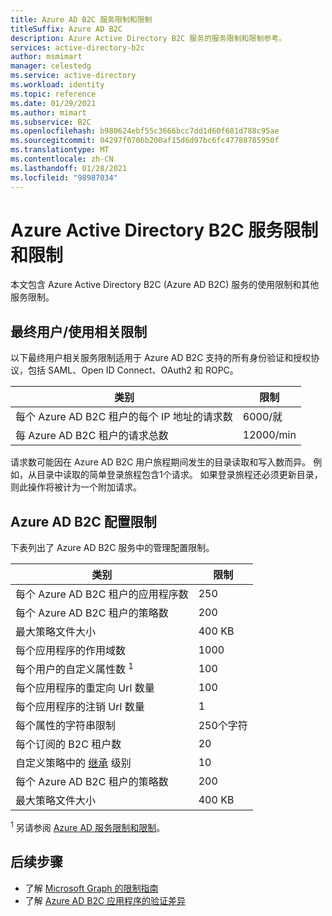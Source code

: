 ```yaml
---
title: Azure AD B2C 服务限制和限制
titleSuffix: Azure AD B2C
description: Azure Active Directory B2C 服务的服务限制和限制参考。
services: active-directory-b2c
author: msmimart
manager: celestedg
ms.service: active-directory
ms.workload: identity
ms.topic: reference
ms.date: 01/29/2021
ms.author: mimart
ms.subservice: B2C
ms.openlocfilehash: b980624ebf55c3666bcc7dd1d60f681d788c95ae
ms.sourcegitcommit: 04297f0706b200af15d6d97bc6fc47788785950f
ms.translationtype: MT
ms.contentlocale: zh-CN
ms.lasthandoff: 01/28/2021
ms.locfileid: "98987034"
---
```

# <a name="azure-active-directory-b2c-service-limits-and-restrictions"></a>Azure Active Directory B2C 服务限制和限制

本文包含 Azure Active Directory B2C (Azure AD B2C) 服务的使用限制和其他服务限制。

## <a name="end-userconsumption-related-limits"></a>最终用户/使用相关限制

以下最终用户相关服务限制适用于 Azure AD B2C 支持的所有身份验证和授权协议，包括 SAML、Open ID Connect、OAuth2 和 ROPC。

|类别 |限制    |
|---------|---------|
|每个 Azure AD B2C 租户的每个 IP 地址的请求数       |6000/就          |
|每 Azure AD B2C 租户的请求总数     |12000/min          |

请求数可能因在 Azure AD B2C 用户旅程期间发生的目录读取和写入数而异。 例如，从目录中读取的简单登录旅程包含1个请求。 如果登录旅程还必须更新目录，则此操作将被计为一个附加请求。

## <a name="azure-ad-b2c-configuration-limits"></a>Azure AD B2C 配置限制

下表列出了 Azure AD B2C 服务中的管理配置限制。

|类别  |限制  |
|---------|---------|
|每个 Azure AD B2C 租户的应用程序数   |250           |
|每个 Azure AD B2C 租户的策略数       |200          |
|最大策略文件大小      |400 KB          |
|每个应用程序的作用域数        |1000          |
|每个用户的自定义属性数 <sup>1</sup>       |100         |
|每个应用程序的重定向 Url 数量       |100         |
|每个应用程序的注销 Url 数量        |1          |
|每个属性的字符串限制      |250个字符          |
|每个订阅的 B2C 租户数      |20         |
|自定义策略中的 [继承](custom-policy-overview.md#inheritance-model) 级别     |10         |
|每个 Azure AD B2C 租户的策略数      |200         |
|最大策略文件大小      |400 KB         |

<sup>1</sup> 另请参阅 [Azure AD 服务限制和限制](../active-directory/enterprise-users/directory-service-limits-restrictions.md)。

## <a name="next-steps"></a>后续步骤

- 了解 [Microsoft Graph 的限制指南](/graph/throttling.md) 
- 了解 [Azure AD B2C 应用程序的验证差异](../active-directory/develop/supported-accounts-validation.md)













